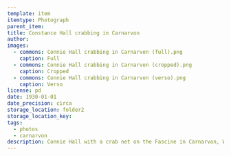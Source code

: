 ```yaml
---
template: item
itemtype: Photograph
parent_item: 
title: Constance Hall crabbing in Carnarvon
author: 
images:
  - commons: Connie Hall crabbing in Carnarvon (full).png
    caption: Full
  - commons: Connie Hall crabbing in Carnarvon (cropped).png
    caption: Cropped
  - commons: Connie Hall crabbing in Carnarvon (verso).png
    caption: Verso
license: pd
date: 1930-01-01
date_precision: circa
storage_location: folder2
storage_location_key: 
tags:
  - photos
  - carnarvon
description: Connie Hall with a crab net on the Fascine in Carnarvon, Western Australia.
---
```

